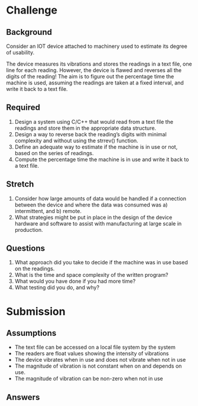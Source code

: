# Challenge
## Background
Consider an IOT device attached to machinery used to estimate its degree of usability.

The device measures its vibrations and stores the readings in a text file, one line for each reading. However, the device is flawed and reverses all the digits of the reading! The aim is to figure out the percentage time the machine is used, assuming the readings are taken at a fixed interval, and write it back to a text file.

## Required
1. Design a system using C/C++ that would read from a text file the readings and store them in the appropriate data structure.
2. Design a way to reverse back the reading’s digits with minimal complexity and without using the strrev() function.
3. Define an adequate way to estimate if the machine is in use or not, based on the series of readings.
4. Compute the percentage time the machine is in use and write it back to a text file.

## Stretch
1. Consider how large amounts of data would be handled if a connection between the device and where the data was consumed was a) intermittent, and b) remote.
2. What strategies might be put in place in the design of the device hardware and software to assist with manufacturing at large scale in production.

## Questions
1. What approach did you take to decide if the machine was in use based on the readings.
2. What is the time and space complexity of the written program?
3. What would you have done if you had more time?
4. What testing did you do, and why?

# Submission
## Assumptions
* The text file can be accessed on a local file system by the system
* The readers are float values showing the intensity of vibrations
* The device vibrates when in use and does not vibrate when not in use
* The magnitude of vibration is not constant when on and depends on use.
* The magnitude of vibration can be non-zero when not in use

## Answers

